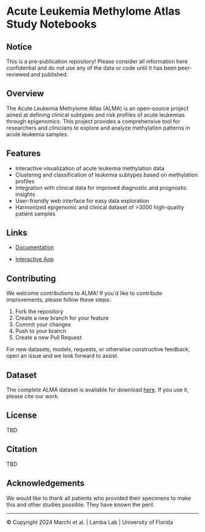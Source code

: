 # Acute Leukemia Methylome Atlas Study Notebooks

## Notice

This is a pre-publication repository! Please consider all information here confidential and do not use any of the data or code until it has been peer-reviewed and published.

## Overview

The Acute Leukemia Methylome Atlas (ALMA) is an open-source project aimed at defining clinical subtypes and risk profiles of acute leukemias through epigenomics. This project provides a comprehensive tool for researchers and clinicians to explore and analyze methylation patterns in acute leukemia samples.

## Features

- Interactive visualization of acute leukemia methylation data
- Clustering and classification of leukemia subtypes based on methylation profiles
- Integration with clinical data for improved diagnostic and prognostic insights
- User-friendly web interface for easy data exploration
- Harmonized epigenomic and clinical dataset of >3000 high-quality patient samples

## Links

- [Documentation](https://f-marchi.github.io/ALMA/)

- [Interactive App](https://f-marchi.github.io/ALMA-app/)

## Contributing

We welcome contributions to ALMA! If you'd like to contribute improvements, please follow these steps:

1. Fork the repository
2. Create a new branch for your feature
3. Commit your changes
4. Push to your branch
5. Create a new Pull Request

For new datasets, models, requests, or otherwise constructive feedback, open an issue and we look forward to assist.

## Dataset

The complete ALMA dataset is available for download [here](https://github.com/f-marchi/ALMA/raw/refs/heads/main/data/alma_main_results.xlsx). If you use it, please cite our work.

## License

TBD

## Citation

TBD

## Acknowledgements

We would like to thank all patients who provided their specimens to make this and other studies possible. They have known the peril.

---

© Copyright 2024 Marchi et al. | Lamba Lab | University of Florida